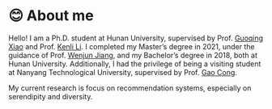 # 😊 About me
Hello! 
I am a Ph.D. student at Hunan University, supervised by Prof. [Guoqing Xiao](http://csee.hnu.edu.cn/people/xiaoguoqing) and Prof. [Kenli Li](http://csee.hnu.edu.cn/people/likenli). 
I completed my Master’s degree in 2021, under the guidance of Prof. [Wenjun Jiang](http://csee.hnu.edu.cn/people/jiangwenjun), and my Bachelor’s degree in 2018, both at Hunan University. 
Additionally, I had the privilege of being a visiting student at Nanyang Technological University, supervised by Prof. [Gao Cong](https://personal.ntu.edu.sg/gaocong/).

My current research is focus on recommendation systems, especially on serendipity and diversity.
